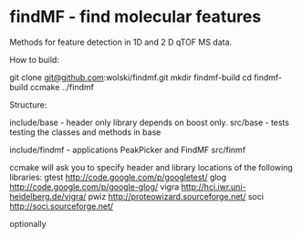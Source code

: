 findMF - find molecular features
==
Methods for feature detection in 1D and 2 D qTOF MS data.

How to build:

git clone git@github.com:wolski/findmf.git
mkdir findmf-build
cd findmf-build
ccmake ../findmf

Structure:

include/base - header only library depends on boost only.
src/base - tests testing the classes and methods in base

include/findmf - applications PeakPicker and FindMF 
src/finmf

ccmake will ask you to specify header and library locations of the following libraries:
gtest http://code.google.com/p/googletest/
glog http://code.google.com/p/google-glog/
vigra http://hci.iwr.uni-heidelberg.de/vigra/
pwiz http://proteowizard.sourceforge.net/
soci http://soci.sourceforge.net/

optionally
